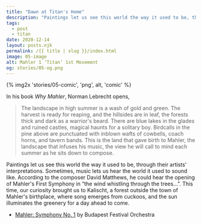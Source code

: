 ```yaml
---
title: "Dawn at Titan's Home"
description: "Paintings let us see this world the way it used to be, through their artists' interpretations. Sometimes, music lets us hear the world it used to sound like, in pieces like Mahler's First Symphony."
tags: 
  - post
  - titan
date: 2020-12-14
layout: posts.njk
permalink: /{{ title | slug }}/index.html
image: 05-image
alt: Mahler 1 ‘Titan’ 1st Movement
og: stories/05-og.png
---
```

{% img2x 'stories/05-comic', 'png', alt, 'comic' %}

In his book _Why Mahler_, Norman Lebrecht opens,

> The landscape in high summer is a wash of gold and green. The harvest is ready for reaping, and the hillsides are in leaf, the forests thick and dark as a warrior's beard. There are blue lakes in the glades and ruined castles, magical haunts for a solitary boy. Birdcalls in the pine above are punctuated with inblown wafts of cowbells, coach horns, and tavern bands. This is the land that gave birth to Mahler, the landscape that infuses his music, the view he will call to mind each summer as he sits down to compose.

Paintings let us see this world the way it used to be, through their artists' interpretations. Sometimes, music lets us hear the world it used to sound like. According to the composer David Matthews, he could hear the opening of Mahler's First Symphony in “the wind whistling through the trees…”. This time, our curiosity brought us to Kalischt, a forest outside the town of Mahler's birthplace, where song emerges from cuckoos, and the sun illuminates the greenery for a day ahead to come.

- [Mahler: Symphony No. 1](https://music.youtube.com/playlist?list=OLAK5uy_lLRUFbBm-2erPwuq48sfUb0EPna9LWswE) by Budapest Festival Orchestra
